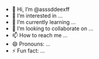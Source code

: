 



































































- 👋 Hi, I’m @asssddeexff
- 👀 I’m interested in ...
- 🌱 I’m currently learning ...
- 💞️ I’m looking to collaborate on ...
- 📫 How to reach me ...
- 😄 Pronouns: ...
- ⚡ Fun fact: ...

<!---
asssddeexff/asssddeexff is a ✨ special ✨ repository because its `README.md` (this file) appears on your GitHub profile.
You can click the Preview link to take a look at your changes.
--->
